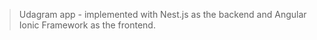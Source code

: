 > Udagram app - implemented with Nest.js as the backend and Angular Ionic Framework as the frontend.
